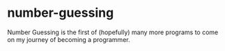# number-guessing
Number Guessing is the first of (hopefully) many more programs to come on my journey of becoming a programmer.